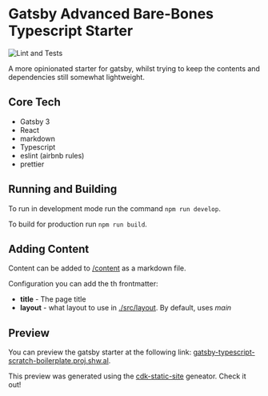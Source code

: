 # Gatsby Advanced Bare-Bones Typescript Starter

![Lint and Tests](https://github.com/drinkataco/gatsby-typescript-scratch-boilerplate/actions/workflows/main.yml/badge.svg)

A more opinionated starter for gatsby, whilst trying to keep the contents and dependencies still somewhat lightweight.

## Core Tech

- Gatsby 3
- React
- markdown
- Typescript
- eslint (airbnb rules)
- prettier

## Running and Building

To run in development mode run the command `npm run develop`.

To build for production run `npm run build`.

## Adding Content

Content can be added to [/content](./content) as a markdown file.

Configuration you can add the th frontmatter:

- **title** - The page title
- **layout** - what layout to use in [./src/layout](./src/layout). By default, uses *main*

## Preview

You can preview the gatsby starter at the following link: [gatsby-typescript-scratch-boilerplate.proj.shw.al](https://gatsby-typescript-scratch-boilerplate.proj.shw.al/).

This preview was generated using the [cdk-static-site](https://github.com/drinkataco/cdk-static-site) geneator. Check it out!
